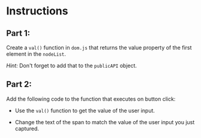 # Instructions

## Part 1: 
Create a `val()` function in `dom.js` that returns the value property of the first element in the `nodeList`. 

*Hint:* Don't forget to add that to the `publicAPI` object.


## Part 2: 
Add the following code to the function that executes on button click: 

* Use the `val()` function to get the value of the user input. 

* Change the text of the span to match the value of the user input you just captured. 